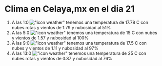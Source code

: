 # Clima en Celaya,mx en el dia 21

1. A las 1:0 !["icon weather"](http://openweathermap.org/img/w/04n.png) tenemos una temperatura de 17.78 C con nubes rotas y  vientos de 1.79 y nubosidad al 51%
1. A las 5:0 !["icon weather"](http://openweathermap.org/img/w/04n.png) tenemos una temperatura de 15 C con nubes y  vientos de 1.57 y nubosidad al 100%
1. A las 9:0 !["icon weather"](http://openweathermap.org/img/w/04d.png) tenemos una temperatura de 17.5 C con nubes y  vientos de 1.11 y nubosidad al 97%
1. A las 13:0 !["icon weather"](http://openweathermap.org/img/w/04d.png) tenemos una temperatura de 25 C con nubes rotas y  vientos de 0.87 y nubosidad al 76%
